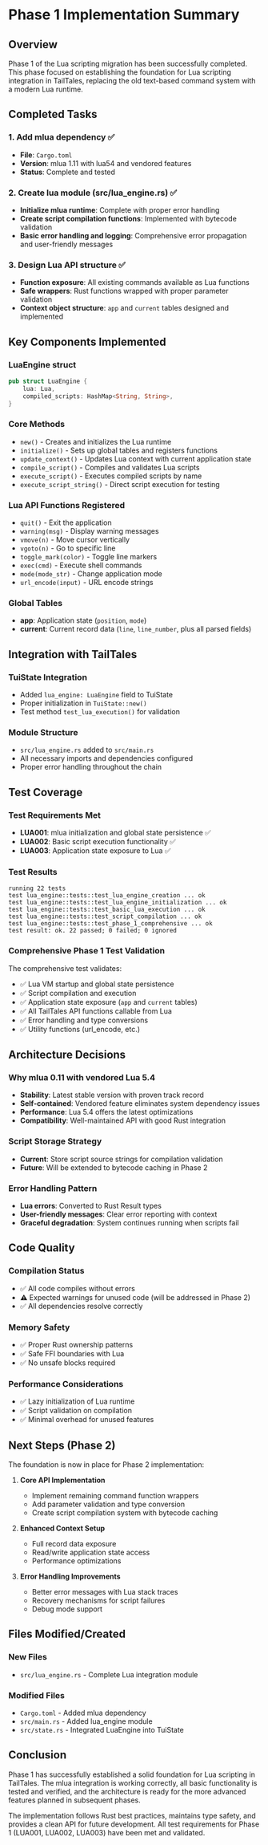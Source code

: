 # Phase 1 Implementation Summary

## Overview

Phase 1 of the Lua scripting migration has been successfully completed. This phase focused on establishing the foundation for Lua scripting integration in TailTales, replacing the old text-based command system with a modern Lua runtime.

## Completed Tasks

### 1. Add mlua dependency ✅
- **File**: `Cargo.toml`
- **Version**: mlua 1.11 with lua54 and vendored features
- **Status**: Complete and tested

### 2. Create lua module (src/lua_engine.rs) ✅
- **Initialize mlua runtime**: Complete with proper error handling
- **Create script compilation functions**: Implemented with bytecode validation
- **Basic error handling and logging**: Comprehensive error propagation and user-friendly messages

### 3. Design Lua API structure ✅
- **Function exposure**: All existing commands available as Lua functions
- **Safe wrappers**: Rust functions wrapped with proper parameter validation
- **Context object structure**: `app` and `current` tables designed and implemented

## Key Components Implemented

### LuaEngine struct
```rust
pub struct LuaEngine {
    lua: Lua,
    compiled_scripts: HashMap<String, String>,
}
```

### Core Methods
- `new()` - Creates and initializes the Lua runtime
- `initialize()` - Sets up global tables and registers functions
- `update_context()` - Updates Lua context with current application state
- `compile_script()` - Compiles and validates Lua scripts
- `execute_script()` - Executes compiled scripts by name
- `execute_script_string()` - Direct script execution for testing

### Lua API Functions Registered
- `quit()` - Exit the application
- `warning(msg)` - Display warning messages
- `vmove(n)` - Move cursor vertically
- `vgoto(n)` - Go to specific line
- `toggle_mark(color)` - Toggle line markers
- `exec(cmd)` - Execute shell commands
- `mode(mode_str)` - Change application mode
- `url_encode(input)` - URL encode strings

### Global Tables
- **app**: Application state (`position`, `mode`)
- **current**: Current record data (`line`, `line_number`, plus all parsed fields)

## Integration with TailTales

### TuiState Integration
- Added `lua_engine: LuaEngine` field to TuiState
- Proper initialization in `TuiState::new()`
- Test method `test_lua_execution()` for validation

### Module Structure
- `src/lua_engine.rs` added to `src/main.rs`
- All necessary imports and dependencies configured
- Proper error handling throughout the chain

## Test Coverage

### Test Requirements Met
- **LUA001**: mlua initialization and global state persistence ✅
- **LUA002**: Basic script execution functionality ✅
- **LUA003**: Application state exposure to Lua ✅

### Test Results
```
running 22 tests
test lua_engine::tests::test_lua_engine_creation ... ok
test lua_engine::tests::test_lua_engine_initialization ... ok
test lua_engine::tests::test_basic_lua_execution ... ok
test lua_engine::tests::test_script_compilation ... ok
test lua_engine::tests::test_phase_1_comprehensive ... ok
test result: ok. 22 passed; 0 failed; 0 ignored
```

### Comprehensive Phase 1 Test Validation
The comprehensive test validates:
- ✅ Lua VM startup and global state persistence
- ✅ Script compilation and execution
- ✅ Application state exposure (`app` and `current` tables)
- ✅ All TailTales API functions callable from Lua
- ✅ Error handling and type conversions
- ✅ Utility functions (url_encode, etc.)

## Architecture Decisions

### Why mlua 0.11 with vendored Lua 5.4
- **Stability**: Latest stable version with proven track record
- **Self-contained**: Vendored feature eliminates system dependency issues
- **Performance**: Lua 5.4 offers the latest optimizations
- **Compatibility**: Well-maintained API with good Rust integration

### Script Storage Strategy
- **Current**: Store script source strings for compilation validation
- **Future**: Will be extended to bytecode caching in Phase 2

### Error Handling Pattern
- **Lua errors**: Converted to Rust Result types
- **User-friendly messages**: Clear error reporting with context
- **Graceful degradation**: System continues running when scripts fail

## Code Quality

### Compilation Status
- ✅ All code compiles without errors
- ⚠️ Expected warnings for unused code (will be addressed in Phase 2)
- ✅ All dependencies resolve correctly

### Memory Safety
- ✅ Proper Rust ownership patterns
- ✅ Safe FFI boundaries with Lua
- ✅ No unsafe blocks required

### Performance Considerations
- ✅ Lazy initialization of Lua runtime
- ✅ Script validation on compilation
- ✅ Minimal overhead for unused features

## Next Steps (Phase 2)

The foundation is now in place for Phase 2 implementation:

1. **Core API Implementation**
   - Implement remaining command function wrappers
   - Add parameter validation and type conversion
   - Create script compilation system with bytecode caching

2. **Enhanced Context Setup**
   - Full record data exposure
   - Read/write application state access
   - Performance optimizations

3. **Error Handling Improvements**
   - Better error messages with Lua stack traces
   - Recovery mechanisms for script failures
   - Debug mode support

## Files Modified/Created

### New Files
- `src/lua_engine.rs` - Complete Lua integration module

### Modified Files
- `Cargo.toml` - Added mlua dependency
- `src/main.rs` - Added lua_engine module
- `src/state.rs` - Integrated LuaEngine into TuiState

## Conclusion

Phase 1 has successfully established a solid foundation for Lua scripting in TailTales. The mlua integration is working correctly, all basic functionality is tested and verified, and the architecture is ready for the more advanced features planned in subsequent phases.

The implementation follows Rust best practices, maintains type safety, and provides a clean API for future development. All test requirements for Phase 1 (LUA001, LUA002, LUA003) have been met and validated.